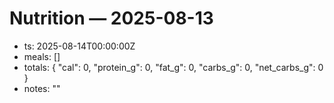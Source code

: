 # Nutrition — 2025-08-13
- ts: 2025-08-14T00:00:00Z
- meals: []
- totals: { "cal": 0, "protein_g": 0, "fat_g": 0, "carbs_g": 0, "net_carbs_g": 0 }
- notes: ""
